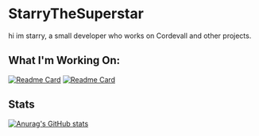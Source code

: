 # StarryTheSuperstar

hi im starry, a small developer who works on Cordevall and other projects.

## What I'm Working On:
[![Readme Card](https://github-readme-stats.vercel.app/api/pin/?username=Eveeifyeve&repo=Cordevall)](https://github.com/Eveeifyeve/Cordevall)
[![Readme Card](https://github-readme-stats.vercel.app/api/pin/?username=Eveeifyeve&repo=Cordevall-Lua)](https://github.com/Eveeifyeve/Cordevall-Lua)

## Stats
[![Anurag's GitHub stats](https://github-readme-stats.vercel.app/api?username=StarryTheSuperstar)](https://github.com/anuraghazra/github-readme-stats)
